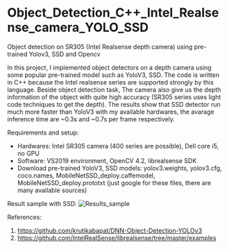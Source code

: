 # Object_Detection_C++_Intel_Realsense_camera_YOLO_SSD

Object detection on SR305 (Intel Realsense depth camera) using pre-trained Yolov3, SSD and Opencv

In this project, I implemented object detectors on a depth camera using some popular pre-trained model such as YoloV3, SSD. The code is written in C++ because the Intel realsense series are supported strongly by this language. Beside object detection task, The camera also give us the depth information of the object with quite high accuracy (SR305 series uses light code techniques to get the depth). The results show that SSD detector run much more faster than YoloV3 with my available hardwares, the avarage inference time are ~0.3s and ~0.7s per frame respectively. 

Requirements and setup:
- Hardwares: Intel SR305 camera (400 series are possible), Dell core i5, no GPU
- Software: VS2019 environment, OpenCV 4.2, librealsense SDK
- Download pre-trained YoloV3, SSD models: yolov3.weights, yolov3.cfg, coco.names, MobileNetSSD_deploy.caffemodel, MobileNetSSD_deploy.prototxt (just google for these files, there are many available sources)

Result sample with SSD:
![Results_sample](https://user-images.githubusercontent.com/26808083/89842479-b83db400-dbb0-11ea-8772-0f6adce8502d.JPG)

References:
1. https://github.com/krutikabapat/DNN-Object-Detection-YOLOv3
2. https://github.com/IntelRealSense/librealsense/tree/master/examples
